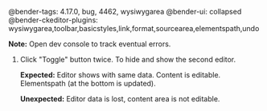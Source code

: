 @bender-tags: 4.17.0, bug, 4462, wysiwygarea
@bender-ui: collapsed
@bender-ckeditor-plugins: wysiwygarea,toolbar,basicstyles,link,format,sourcearea,elementspath,undo

**Note:** Open dev console to track eventual errors.

1. Click "Toggle" button twice. To hide and show the second editor.

	**Expected:** Editor shows with same data. Content is editable. Elementspath (at the bottom is updated).

	**Unexpected:** Editor data is lost, content area is not editable.
